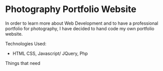 # Photography Portfolio Website

In order to learn more about Web Development and to have a professional portfolio for photography, I have decided to hand code my own portfolio website.

Technologies Used:
- </strong>HTML </strong> 
CSS, Javascript/ JQuery, Php

Things that need
